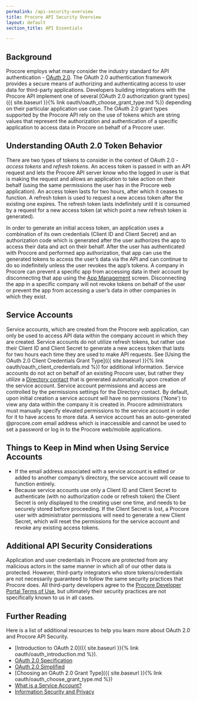 ```yaml
---
permalink: /api-security-overview
title: Procore API Security Overview
layout: default
section_title: API Essentials

---
```


## Background

Procore employs what many consider the industry standard for API authentication - [OAuth 2.0](https://tools.ietf.org/html/rfc6749).
The OAuth 2.0 authentication framework provides a secure means of authorizing and authenticating access to user data for third-party applications.
Developers building integrations with the Procore API implement one of several [OAuth 2.0 authorization grant types]({{ site.baseurl }}{% link oauth/oauth_choose_grant_type.md %}) depending on their particular application use case.
The OAuth 2.0 grant types supported by the Procore API rely on the use of tokens which are string values that represent the authorization and authentication of a specific application to access data in Procore on behalf of a Procore user.

## Understanding OAuth 2.0 Token Behavior

There are two types of tokens to consider in the context of OAuth 2.0 - _access tokens_ and _refresh tokens_.
An access token is passed in with an API request and lets the Procore API server know who the logged in user is that is making the request and allows an application to take action on their behalf (using the same permissions the user has in the Procore web application).
An access token lasts for two hours, after which it ceases to function.
A refresh token is used to request a new access token after the existing one expires.
The refresh token lasts indefinitely until it is consumed by a request for a new access token (at which point a new refresh token is generated).

In order to generate an initial access token, an application uses a combination of its own credentials (Client ID and Client Secret) and an authorization code which is generated after the user authorizes the app to access their data and act on their behalf.
After the user has authenticated with Procore and performed app authorization, that app can use the generated tokens to access the user’s data via the API and can continue to do so indefinitely unless the user revokes the app’s tokens.
A company in Procore can prevent a specific app from accessing data in their account by disconnecting that app using the [App Management](https://support.procore.com/faq/what-is-app-management) screen.
Disconnecting the app in a specific company will not revoke tokens on behalf of the user or prevent the app from accessing a user’s data in other companies in which they exist.

## Service Accounts

Service accounts, which are created from the Procore web application, can only be used to access API data within the company account in which they are created.
Service accounts do not utilize refresh tokens, but rather use their Client ID and Client Secret to generate a new access token that lasts for two hours each time they are used to make API requests.
See [Using the OAuth 2.0 Client Credentials Grant Type]({{ site.baseurl }}{% link oauth/oauth_client_credentials.md %}) for additional information.
Service accounts do not act on behalf of an existing Procore user, but rather they utilize a [Directory contact](https://support.procore.com/faq/what-is-a-contact-in-procore-and-which-project-tools-support-the-concept) that is generated automatically upon creation of the service account.
Service account permissions and access are controlled by the permissions settings for the Directory contact.
By default, upon initial creation a service account will have no permissions ('None') to view any data within the company it is created in.
Procore administrators must manually specify elevated permissions to the service account in order for it to have access to more data.
A service account has an auto-generated @procore.com email address which is inaccessible and cannot be used to set a password or log in to the Procore web/mobile applications.

## Things to Keep in Mind when Using Service Accounts

- If the email address associated with a service account is edited or added to another company’s directory, the service account will cease to function entirely.
- Because service accounts use only a Client ID and Client Secret to authenticate (with no authorization code or refresh token) the Client Secret is only displayed to the creating user one time, and needs to be securely stored before proceeding. If the Client Secret is lost, a Procore user with administrator permissions will need to generate a new Client Secret, which will reset the permissions for the service account and revoke any existing access tokens.

## Additional API Security Considerations

Application and user credentials in Procore are protected from any malicious actors in the same manner in which all of our other data is protected.
However, third-party integrators who store tokens/credentials are not necessarily guaranteed to follow the same security practices that Procore does.
All third-party developers agree to the [Procore Developer Portal Terms of Use](https://developers.procore.com/terms_and_conditions), but ultimately their security practices are not specifically known to us in all cases.

## Further Reading

Here is a list of additional resources to help you learn more about OAuth 2.0 and Procore API Security.

- [Introduction to OAuth 2.0]({{ site.baseurl }}{% link oauth/oauth_introduction.md %}).
- [OAuth 2.0 Specification](https://tools.ietf.org/html/rfc6749)
- [OAuth 2.0 Simplified](https://aaronparecki.com/oauth-2-simplified/)
- [Choosing an OAuth 2.0 Grant Type]({{ site.baseurl }}{% link oauth/oauth_choose_grant_type.md %})
- [What is a Service Account?](https://support.procore.com/faq/what-is-a-service-account)
- [Information Security and Privacy](https://support.procore.com/references/information-security-and-privacy)

